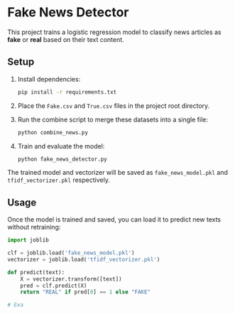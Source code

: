 # Fake News Detector

This project trains a logistic regression model to classify news articles as **fake** or **real** based on their text content.

## Setup

1. Install dependencies:

    ```bash
    pip install -r requirements.txt
    ```

2. Place the `Fake.csv` and `True.csv` files in the project root directory.

3. Run the combine script to merge these datasets into a single file:

    ```bash
    python combine_news.py
    ```

4. Train and evaluate the model:

    ```bash
    python fake_news_detector.py
    ```

The trained model and vectorizer will be saved as `fake_news_model.pkl` and `tfidf_vectorizer.pkl` respectively.

## Usage

Once the model is trained and saved, you can load it to predict new texts without retraining:

```python
import joblib

clf = joblib.load('fake_news_model.pkl')
vectorizer = joblib.load('tfidf_vectorizer.pkl')

def predict(text):
    X = vectorizer.transform([text])
    pred = clf.predict(X)
    return "REAL" if pred[0] == 1 else "FAKE"

# Exa
